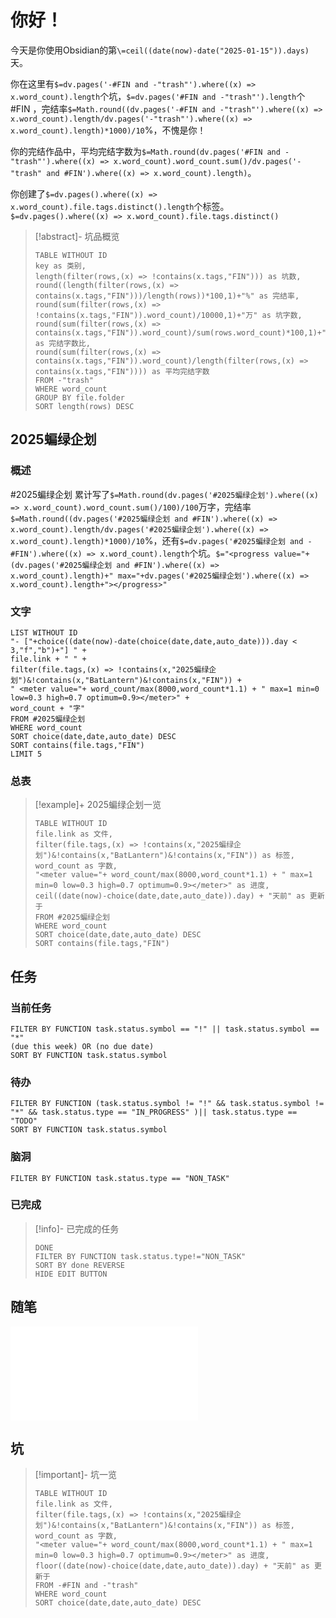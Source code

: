 # 你好！

今天是你使用Obsidian的第`\=ceil((date(now)-date("2025-01-15")).days)`天。

你在这里有`$=dv.pages('-#FIN and -"trash"').where((x) => x.word_count).length`个坑，`$=dv.pages('#FIN and -"trash"').length`个 #FIN ，完结率`$=Math.round((dv.pages('-#FIN and -"trash"').where((x) => x.word_count).length/dv.pages('-"trash"').where((x) => x.word_count).length)*1000)/10`%，不愧是你！

你的完结作品中，平均完结字数为`$=Math.round(dv.pages('#FIN and -"trash"').where((x) => x.word_count).word_count.sum()/dv.pages('-"trash" and #FIN').where((x) => x.word_count).length)`。

你创建了`$=dv.pages().where((x) => x.word_count).file.tags.distinct().length`个标签。`$=dv.pages().where((x) => x.word_count).file.tags.distinct()`

>[!abstract]- 坑品概览
>
> ```dataview
> TABLE WITHOUT ID
> key as 类别,
> length(filter(rows,(x) => !contains(x.tags,"FIN"))) as 坑数,
> round((length(filter(rows,(x) => contains(x.tags,"FIN")))/length(rows))*100,1)+"%" as 完结率,
> round(sum(filter(rows,(x) => !contains(x.tags,"FIN")).word_count)/10000,1)+"万" as 坑字数,
> round(sum(filter(rows,(x) => contains(x.tags,"FIN")).word_count)/sum(rows.word_count)*100,1)+"%" as 完结字数比,
> round(sum(filter(rows,(x) => contains(x.tags,"FIN")).word_count)/length(filter(rows,(x) => contains(x.tags,"FIN")))) as 平均完结字数
> FROM -"trash"
> WHERE word_count
> GROUP BY file.folder
> SORT length(rows) DESC
> ```

## 2025蝙绿企划

### 概述

#2025蝙绿企划 累计写了`$=Math.round(dv.pages('#2025蝙绿企划').where((x) => x.word_count).word_count.sum()/100)/100`万字，完结率`$=Math.round((dv.pages('#2025蝙绿企划 and #FIN').where((x) => x.word_count).length/dv.pages('#2025蝙绿企划').where((x) => x.word_count).length)*1000)/10`%，还有`$=dv.pages('#2025蝙绿企划 and -#FIN').where((x) => x.word_count).length`个坑。`$="<progress value="+(dv.pages('#2025蝙绿企划 and #FIN').where((x) => x.word_count).length)+" max="+dv.pages('#2025蝙绿企划').where((x) => x.word_count).length+"></progress>"`

### 文字

```dataview
LIST WITHOUT ID
"- ["+choice((date(now)-date(choice(date,date,auto_date))).day < 3,"f","b")+"] " +
file.link + " " +
filter(file.tags,(x) => !contains(x,"2025蝙绿企划")&!contains(x,"BatLantern")&!contains(x,"FIN")) +
" <meter value="+ word_count/max(8000,word_count*1.1) + " max=1 min=0 low=0.3 high=0.7 optimum=0.9></meter>" +
word_count + "字"
FROM #2025蝙绿企划
WHERE word_count
SORT choice(date,date,auto_date) DESC
SORT contains(file.tags,"FIN")
LIMIT 5
```

### 总表

>[!example]+ 2025蝙绿企划一览
>
> ```dataview
> TABLE WITHOUT ID
> file.link as 文件,
> filter(file.tags,(x) => !contains(x,"2025蝙绿企划")&!contains(x,"BatLantern")&!contains(x,"FIN")) as 标签,
> word_count as 字数,
> "<meter value="+ word_count/max(8000,word_count*1.1) + " max=1 min=0 low=0.3 high=0.7 optimum=0.9></meter>" as 进度,
> ceil((date(now)-choice(date,date,auto_date)).day) + "天前" as 更新于
> FROM #2025蝙绿企划
> WHERE word_count
> SORT choice(date,date,auto_date) DESC
> SORT contains(file.tags,"FIN")
> ```

## 任务

### 当前任务

```tasks
FILTER BY FUNCTION task.status.symbol == "!" || task.status.symbol == "*"
(due this week) OR (no due date)
SORT BY FUNCTION task.status.symbol
```

### 待办

```tasks
FILTER BY FUNCTION (task.status.symbol != "!" && task.status.symbol != "*" && task.status.type == "IN_PROGRESS" )|| task.status.type == "TODO"
SORT BY FUNCTION task.status.symbol
```

### 脑洞

```tasks
FILTER BY FUNCTION task.status.type == "NON_TASK"
```

### 已完成

>[!info]- 已完成的任务
>
> ```tasks
> DONE
> FILTER BY FUNCTION task.status.type!="NON_TASK"
> SORT BY done REVERSE
> HIDE EDIT BUTTON
> ```

## 随笔

![write_down](write_down.md)

## 坑

>[!important]- 坑一览
>
> ```dataview
> TABLE WITHOUT ID
> file.link as 文件,
> filter(file.tags,(x) => !contains(x,"2025蝙绿企划")&!contains(x,"BatLantern")&!contains(x,"FIN")) as 标签,
> word_count as 字数,
> "<meter value="+ word_count/max(8000,word_count*1.1) + " max=1 min=0 low=0.3 high=0.7 optimum=0.9></meter>" as 进度,
> floor((date(now)-choice(date,date,auto_date)).day) + "天前" as 更新于
> FROM -#FIN and -"trash"
> WHERE word_count
> SORT choice(date,date,auto_date) DESC
> ```
